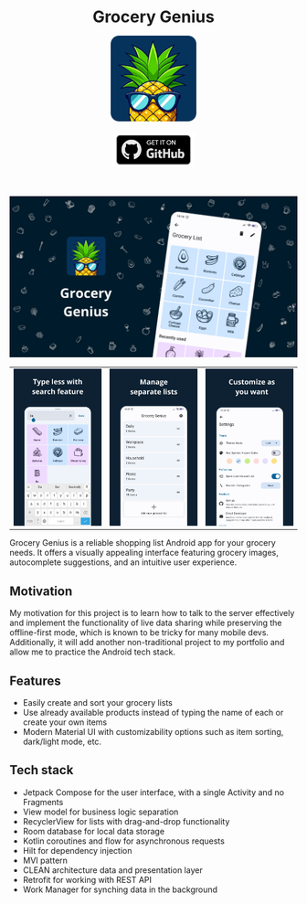 <h1 align="center" style="font-size:28px; line-height:1"><b>Grocery Genius</b></h1>

<div align="center">
  <img alt="Grocery Genius logo" src="images/app_logo_rounded_corners.svg" height="150px">
</div>

<br />

<div align="center">
  <a href="https://github.com/DanielRendox/GroceryGenius/releases">
    <img alt="GitHub Badge" src="images/banners/banner_github.png" height="60">
  </a>
</div>

<br />
<br />

![Routine Tracker GitHub cover image](images/readme/readme_cover_image.png)

|                                                 |                                               |                                              |
|-------------------------------------------------|-----------------------------------------------|----------------------------------------------|
| ![](images/readme/feature_search_groceries.png) | ![](images/readme/feature_separate_lists.png) | ![](images/readme/feature_customization.png) |

Grocery Genius is a reliable shopping list Android app for your grocery needs. It offers a visually appealing interface featuring grocery images, autocomplete suggestions, and an intuitive user experience.

## Motivation

My motivation for this project is to learn how to talk to the server effectively and implement the functionality of live data sharing while preserving the offline-first mode, which is known to be tricky for many mobile devs. Additionally, it will add another non-traditional project to my portfolio and allow me to practice the Android tech stack. 

## Features

- Easily create and sort your grocery lists
- Use already available products instead of typing the name of each or create your own items
- Modern Material UI with customizability options such as item sorting, dark/light mode, etc.

## Tech stack

- Jetpack Compose for the user interface, with a single Activity and no Fragments
- View model for business logic separation
- RecyclerView for lists with drag-and-drop functionality
- Room database for local data storage
- Kotlin coroutines and flow for asynchronous requests
- Hilt for dependency injection
- MVI pattern
- CLEAN architecture data and presentation layer
- Retrofit for working with REST API
- Work Manager for synching data in the background
